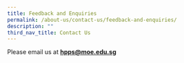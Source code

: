 ```yaml
---
title: Feedback and Enquiries
permalink: /about-us/contact-us/feedback-and-enquiries/
description: ""
third_nav_title: Contact Us
---
```

Please email us at [**hpps@moe.edu.sg**](mailto:hpps@moe.edu.sg)